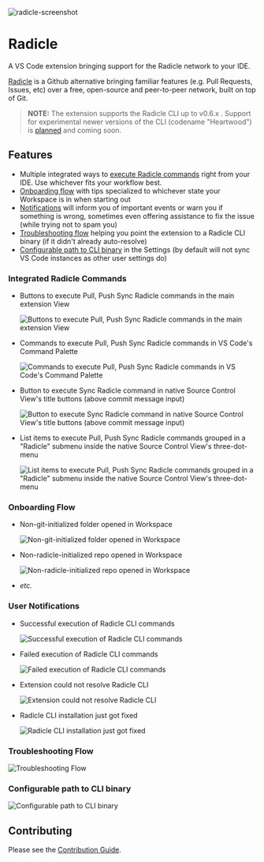 ![radicle-screenshot](./assets/for-md/hero.png)

# Radicle

A VS Code extension bringing support for the Radicle network to your IDE.

[Radicle]((https://radicle.xyz/)) is a Github alternative bringing familiar features (e.g. Pull Requests, Issues, etc) over a free, open-source and peer-to-peer network, built on top of Git.

> **NOTE:** The extension supports the Radicle CLI up to v0.6.x . Support for experimental newer versions of the CLI (codename "Heartwood") is [planned](https://github.com/cytechmobile/radicle-vscode-extension/milestone/2) and coming soon.

## Features

- Multiple integrated ways to [execute Radicle commands](#integrated-radicle-commands) right from your IDE. Use whichever fits your workflow best.
- [Onboarding flow](#onboarding-flow) with tips specialized to whichever state your Workspace is in when starting out
- [Notifications](#user-notifications) will inform you of important events or warn you if something is wrong, sometimes even offering assistance to fix the issue (while trying not to spam you)
- [Troubleshooting flow](#troubleshooting-flow) helping you point the extension to a Radicle CLI binary (if it didn't already auto-resolve)
- [Configurable path to CLI binary](#configurable-path-to-cli-binary) in the Settings (by default will not sync VS Code instances as other user settings do)

### Integrated Radicle Commands

- Buttons to execute Pull, Push Sync Radicle commands in the main extension View

    ![Buttons to execute Pull, Push Sync Radicle commands in the main extension View](assets/for-md/rad-cmds-in-main-view.png)

- Commands to execute Pull, Push Sync Radicle commands in VS Code's Command Palette

    ![Commands to execute Pull, Push Sync Radicle commands in VS Code's Command Palette](assets/for-md/rad-cmds-in-palette.png)

- Button to execute Sync Radicle command in native Source Control View's title buttons (above commit message input)

    ![Button to execute Sync Radicle command in native Source Control View's title buttons (above commit message input)](assets/for-md/rad-cmds-in-scm-title.png)

- List items to execute Pull, Push Sync Radicle commands grouped in a "Radicle" submenu inside the native Source Control View's three-dot-menu

    ![List items to execute Pull, Push Sync Radicle commands grouped in a "Radicle" submenu inside the native Source Control View's three-dot-menu](assets/for-md/rad-cmds-in-scm-3dot.png)

### Onboarding Flow

- Non-git-initialized folder opened in Workspace

    ![Non-git-initialized folder opened in Workspace](assets/for-md/non-git-init-welcome-view.png)

- Non-radicle-initialized repo opened in Workspace

    ![Non-radicle-initialized repo opened in Workspace](assets/for-md/non-rad-init-welcome-view.png)

- _etc._

### User Notifications

- Successful execution of Radicle CLI commands

    ![Successful execution of Radicle CLI commands](assets/for-md/rad-exec-success.png)

- Failed execution of Radicle CLI commands

    ![Failed execution of Radicle CLI commands](assets/for-md/rad-exec-fail.png)

- Extension could not resolve Radicle CLI

    ![Extension could not resolve Radicle CLI](assets/for-md/cli-404.png)

- Radicle CLI installation just got fixed

    ![Radicle CLI installation just got fixed](assets/for-md/cli-404-fixed.png)

### Troubleshooting Flow

![Troubleshooting Flow](assets/for-md/toubleshoot.png)

### Configurable path to CLI binary

![Configurable path to CLI binary](assets/for-md/rad-path.png)

## Contributing


Please see the [Contribution Guide](./CONTRIBUTING.md).
